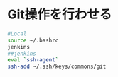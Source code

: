 # Git操作を行わせる



```bash
#Local
source ~/.bashrc
jenkins
##jenkins
eval `ssh-agent`
ssh-add ~/.ssh/keys/commons/git
```